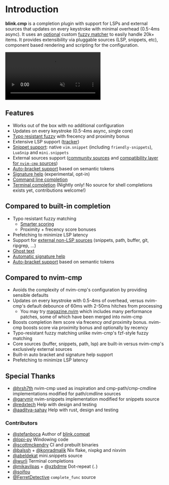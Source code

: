 # Introduction

**blink.cmp** is a completion plugin with support for LSPs and external sources that updates on every keystroke with minimal overhead (0.5-4ms async). It uses an [optional](/configuration/fuzzy.html#rust-vs-lua-implementation) custom [fuzzy matcher](https://github.com/saghen/frizbee) to easily handle 20k+ items. It provides extensibility via pluggable sources (LSP, snippets, etc), component based rendering and scripting for the configuration.

<video controls autoplay muted src="https://github.com/user-attachments/assets/bd1e25dd-48b0-4d33-90f4-1468d822f2be"></video>

## Features

- Works out of the box with no additional configuration
- Updates on every keystroke (0.5-4ms async, single core)
- [Typo resistant fuzzy](https://github.com/saghen/frizbee) with frecency and proximity bonus
- Extensive LSP support ([tracker](/development/lsp-tracker))
- [Snippet support](/configuration/snippets): native `vim.snippet` (including `friendly-snippets`), `LuaSnip` and `mini.snippets`
- External sources support ([community sources](/configuration/sources#community-sources) and [compatibility layer for `nvim-cmp` sources](https://github.com/saghen/blink.compat))
- [Auto-bracket support](/configuration/completion#auto-brackets) based on semantic tokens
- [Signature help](/configuration/signature) (experimental, opt-in)
- [Command line completion](/modes/cmdline)
- [Terminal completion](/modes/term) (Nightly only! No source for shell completions exists yet, contributions welcome!)

## Compared to built-in completion

- Typo resistant fuzzy matching
  - [Smarter scoring](https://github.com/saghen/frizbee#algorithm)
  - Proximity + frecency score bonuses
- Prefetching to minimize LSP latency
- Support for [external non-LSP sources](/configuration/sources.html#community-sources) (snippets, path, buffer, git, ripgrep, ...)
- [Ghost text](/configuration/completion.html#ghost-text)
- [Automatic signature help](/configuration/signature.html)
- [Auto-bracket support](/configuration/completion.html#auto-brackets) based on semantic tokens

## Compared to nvim-cmp

- Avoids the complexity of nvim-cmp's configuration by providing sensible defaults
- Updates on every keystroke with 0.5-4ms of overhead, versus nvim-cmp's default debounce of 60ms with 2-50ms hitches from processing
  - You may try [magazine.nvim](https://github.com/iguanacucumber/magazine.nvim) which includes many performance patches, some of which have been merged into nvim-cmp
- Boosts completion item score via frecency _and_ proximity bonus. nvim-cmp boosts score via proximity bonus and optionally by recency
- Typo-resistant fuzzy matching unlike nvim-cmp's fzf-style fuzzy matching
- Core sources (buffer, snippets, path, lsp) are built-in versus nvim-cmp's exclusively external sources
- Built-in auto bracket and signature help support
- Prefetching to minimize LSP latency

## Special Thanks

- [@hrsh7th](https://github.com/hrsh7th/) nvim-cmp used as inspiration and cmp-path/cmp-cmdline implementations modified for path/cmdline sources
- [@garymjr](https://github.com/garymjr) nvim-snippets implementation modified for snippets source
- [@redxtech](https://github.com/redxtech) Help with design and testing
- [@aaditya-sahay](https://github.com/aaditya-sahay) Help with rust, design and testing

### Contributors

- [@stefanboca](https://github.com/stefanboca) Author of [blink.compat](https://github.com/saghen/blink.compat)
- [@lopi-py](https://github.com/lopi-py) Windowing code
- [@scottmckendry](https://github.com/scottmckendry) CI and prebuilt binaries
- [@balssh](https://github.com/Balssh) + [@konradmalik](https://github.com/konradmalik) Nix flake, nixpkg and nixvim
- [@abeldekat](https://github.com/abeldekat) mini.snippets source
- [@wurli](https://github.com/wurli) Terminal completions
- [@mikavilpas](https://github.com/mikavilpas) + [@xzbdmw](https://github.com/xzbdmw) Dot-repeat (`.`)
- [@soifou](https://github.com/soifou)
- [@FerretDetective](https://github.com/FerretDetective) `complete_func` source
